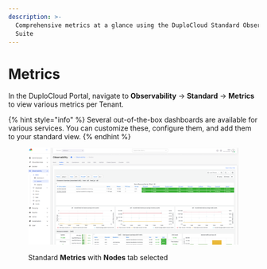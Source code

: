```yaml
---
description: >-
  Comprehensive metrics at a glance using the DuploCloud Standard Observability
  Suite
---
```


# Metrics

In the DuploCloud Portal, navigate to **Observability** -> **Standard** -> **Metrics** to view various metrics per Tenant.&#x20;

{% hint style="info" %}
Several out-of-the-box dashboards are available for various services. You can customize these, configure them, and add them to your standard view.
{% endhint %}

<figure><img src="../../.gitbook/assets/basic_metrics.png" alt=""><figcaption><p>Standard <strong>Metrics</strong> with <strong>Nodes</strong> tab selected</p></figcaption></figure>
